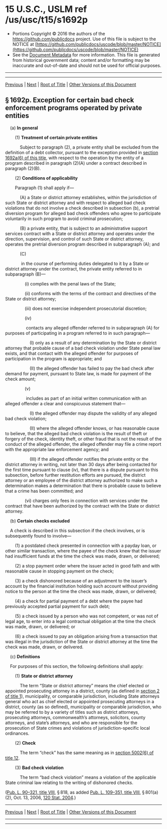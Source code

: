 ---
---

# 15 U.S.C., USLM ref /us/usc/t15/s1692p

* Portions Copyright © 2016 the authors of the https://github.com/publicdocs project.
  Use of this file is subject to the NOTICE at [https://github.com/publicdocs/uscode/blob/master/NOTICE](https://github.com/publicdocs/uscode/blob/master/NOTICE)
* See the [Document Metadata](././../../../../..//README.md) for more information.
  This file is generated from historical government data; content and/or formatting may be inaccurate and out-of-date and should not be used for official purposes.

----------
----------

[Previous](./../../../../..//us/usc/t15/ch41/schV/m__us_usc_t15_s1692o.md) | [Next](./../../../../..//us/usc/t15/ch41/schVI/m__us_usc_t15_ch41_schVI.md) | [Root of Title](./../../../../../) | [Other Versions of this Document](https://publicdocs.github.io/go/links?ns=uslm&ref=%2Fus%2Fusc%2Ft15%2Fs1692p)

## § 1692p. Exception for certain bad check enforcement programs operated by private entities

    (a) __In general__ 

        (1) __Treatment of certain private entities__ 

            Subject to paragraph (2), a private entity shall be excluded from the definition of a debt collector, pursuant to the exception provided in [section 1692a(6) of this title][/us/usc/t15/s1692a/6], with respect to the operation by the entity of a program described in paragraph (2)(A) under a contract described in paragraph (2)(B).

        (2) __Conditions of applicability__ 

        Paragraph (1) shall apply if—

            (A) a State or district attorney establishes, within the jurisdiction of such State or district attorney and with respect to alleged bad check violations that do not involve a check described in subsection (b), a pretrial diversion program for alleged bad check offenders who agree to participate voluntarily in such program to avoid criminal prosecution;

            (B) a private entity, that is subject to an administrative support services contract with a State or district attorney and operates under the direction, supervision, and control of such State or district attorney, operates the pretrial diversion program described in subparagraph (A); and

            (C)

             in the course of performing duties delegated to it by a State or district attorney under the contract, the private entity referred to in subparagraph (B)—

                (i) complies with the penal laws of the State;

                (ii) conforms with the terms of the contract and directives of the State or district attorney;

                (iii) does not exercise independent prosecutorial discretion;

                (iv)

                 contacts any alleged offender referred to in subparagraph (A) for purposes of participating in a program referred to in such paragraph—

                    (I) only as a result of any determination by the State or district attorney that probable cause of a bad check violation under State penal law exists, and that contact with the alleged offender for purposes of participation in the program is appropriate; and

                    (II) the alleged offender has failed to pay the bad check after demand for payment, pursuant to State law, is made for payment of the check amount;

                (v)

                 includes as part of an initial written communication with an alleged offender a clear and conspicuous statement that—

                    (I) the alleged offender may dispute the validity of any alleged bad check violation;

                    (II) where the alleged offender knows, or has reasonable cause to believe, that the alleged bad check violation is the result of theft or forgery of the check, identity theft, or other fraud that is not the result of the conduct of the alleged offender, the alleged offender may file a crime report with the appropriate law enforcement agency; and

                    (III) if the alleged offender notifies the private entity or the district attorney in writing, not later than 30 days after being contacted for the first time pursuant to clause (iv), that there is a dispute pursuant to this subsection, before further restitution efforts are pursued, the district attorney or an employee of the district attorney authorized to make such a determination makes a determination that there is probable cause to believe that a crime has been committed; and

                (vi) charges only fees in connection with services under the contract that have been authorized by the contract with the State or district attorney.

    (b) __Certain checks excluded__ 

    A check is described in this subsection if the check involves, or is subsequently found to involve—

        (1) a postdated check presented in connection with a payday loan, or other similar transaction, where the payee of the check knew that the issuer had insufficient funds at the time the check was made, drawn, or delivered;

        (2) a stop payment order where the issuer acted in good faith and with reasonable cause in stopping payment on the check;

        (3) a check dishonored because of an adjustment to the issuer’s account by the financial institution holding such account without providing notice to the person at the time the check was made, drawn, or delivered;

        (4) a check for partial payment of a debt where the payee had previously accepted partial payment for such debt;

        (5) a check issued by a person who was not competent, or was not of legal age, to enter into a legal contractual obligation at the time the check was made, drawn, or delivered; or

        (6) a check issued to pay an obligation arising from a transaction that was illegal in the jurisdiction of the State or district attorney at the time the check was made, drawn, or delivered.

    (c) __Definitions__ 

    For purposes of this section, the following definitions shall apply:

        (1) __State or district attorney__ 

            The term “State or district attorney” means the chief elected or appointed prosecuting attorney in a district, county (as defined in [section 2 of title 1][/us/usc/t1/s2]), municipality, or comparable jurisdiction, including State attorneys general who act as chief elected or appointed prosecuting attorneys in a district, county (as so defined), municipality or comparable jurisdiction, who may be referred to by a variety of titles such as district attorneys, prosecuting attorneys, commonwealth’s attorneys, solicitors, county attorneys, and state’s attorneys, and who are responsible for the prosecution of State crimes and violations of jurisdiction-specific local ordinances.

        (2) __Check__ 

            The term “check” has the same meaning as in [section 5002(6) of title 12][/us/usc/t12/s5002/6].

        (3) __Bad check violation__ 

            The term “bad check violation” means a violation of the applicable State criminal law relating to the writing of dishonored checks.

([Pub. L. 90–321, title VIII][/us/pl/90/321/tVIII], § 818, as added [Pub. L. 109–351, title VIII][/us/pl/109/351/tVIII], § 801(a)(2), Oct. 13, 2006, [120 Stat. 2004][/us/stat/120/2004].)

----------

[Previous](./../../../../..//us/usc/t15/ch41/schV/m__us_usc_t15_s1692o.md) | [Next](./../../../../..//us/usc/t15/ch41/schVI/m__us_usc_t15_ch41_schVI.md) | [Root of Title](./../../../../../) | [Other Versions of this Document](https://publicdocs.github.io/go/links?ns=uslm&ref=%2Fus%2Fusc%2Ft15%2Fs1692p)

----------
----------

[/us/usc/t15/s1692a/6]: https://publicdocs.github.io/go/links?ns=uslm&ref=%2Fus%2Fusc%2Ft15%2Fs1692a%2F6
[/us/usc/t1/s2]: https://publicdocs.github.io/go/links?ns=uslm&ref=%2Fus%2Fusc%2Ft1%2Fs2
[/us/usc/t12/s5002/6]: https://publicdocs.github.io/go/links?ns=uslm&ref=%2Fus%2Fusc%2Ft12%2Fs5002%2F6
[/us/pl/90/321/tVIII]: https://publicdocs.github.io/go/links?ns=uslm&ref=%2Fus%2Fpl%2F90%2F321%2FtVIII
[/us/pl/109/351/tVIII]: https://publicdocs.github.io/go/links?ns=uslm&ref=%2Fus%2Fpl%2F109%2F351%2FtVIII
[/us/stat/120/2004]: https://publicdocs.github.io/go/links?ns=uslm&ref=%2Fus%2Fstat%2F120%2F2004


